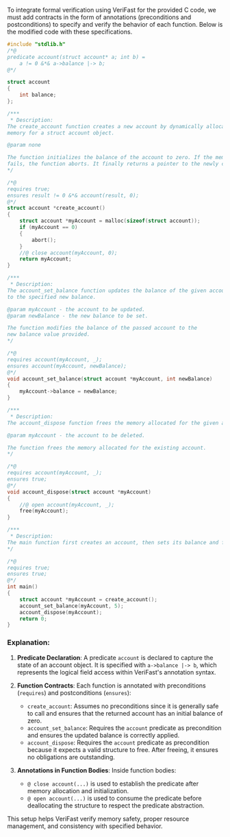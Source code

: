 To integrate formal verification using VeriFast for the provided C code, we must add contracts in the form of annotations (preconditions and postconditions) to specify and verify the behavior of each function. Below is the modified code with these specifications.

```c
#include "stdlib.h"
/*@
predicate account(struct account* a; int b) = 
    a != 0 &*& a->balance |-> b;
@*/

struct account
{
    int balance;
};

/***
 * Description:
The create_account function creates a new account by dynamically allocating
memory for a struct account object.

@param none

The function initializes the balance of the account to zero. If the memory allocation
fails, the function aborts. It finally returns a pointer to the newly created account.
*/

/*@
requires true;
ensures result != 0 &*& account(result, 0);
@*/
struct account *create_account()
{
    struct account *myAccount = malloc(sizeof(struct account));
    if (myAccount == 0)
    {
        abort();
    }
    //@ close account(myAccount, 0);
    return myAccount;
}

/***
 * Description:
The account_set_balance function updates the balance of the given account
to the specified new balance.

@param myAccount - the account to be updated.
@param newBalance - the new balance to be set.

The function modifies the balance of the passed account to the
new balance value provided.
*/

/*@
requires account(myAccount, _);
ensures account(myAccount, newBalance);
@*/
void account_set_balance(struct account *myAccount, int newBalance)
{
    myAccount->balance = newBalance;
}

/***
 * Description:
The account_dispose function frees the memory allocated for the given account.

@param myAccount - the account to be deleted.

The function frees the memory allocated for the existing account.
*/

/*@
requires account(myAccount, _);
ensures true;
@*/
void account_dispose(struct account *myAccount)
{
    //@ open account(myAccount, _);
    free(myAccount);
}

/***
 * Description:
The main function first creates an account, then sets its balance and finally disposes that account.
*/

/*@
requires true;
ensures true;
@*/
int main()
{
    struct account *myAccount = create_account();
    account_set_balance(myAccount, 5);
    account_dispose(myAccount);
    return 0;
}
```

### Explanation:

1. **Predicate Declaration**: A predicate `account` is declared to capture the state of an account object. It is specified with `a->balance |-> b`, which represents the logical field access within VeriFast's annotation syntax.

2. **Function Contracts**: Each function is annotated with preconditions (`requires`) and postconditions (`ensures`):

   - `create_account`: Assumes no preconditions since it is generally safe to call and ensures that the returned account has an initial balance of zero.
   - `account_set_balance`: Requires the `account` predicate as precondition and ensures the updated balance is correctly applied.
   - `account_dispose`: Requires the `account` predicate as precondition because it expects a valid structure to free. After freeing, it ensures no obligations are outstanding.

3. **Annotations in Function Bodies**: Inside function bodies:
   - `@ close account(...)` is used to establish the predicate after memory allocation and initialization.
   - `@ open account(...)` is used to consume the predicate before deallocating the structure to respect the predicate abstraction.

This setup helps VeriFast verify memory safety, proper resource management, and consistency with specified behavior.
